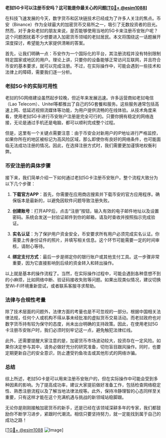 **老挝5G卡可以注册币安吗？这可能是你最关心的问题[[TG💪+ @esim1088](https://t.me/s/esim1088)]**

在科技飞速发展的今天，数字货币和区块链技术已经成为了许多人关注的焦点。币安（Binance）作为全球最大的加密货币交易所之一，吸引了无数投资者的目光。然而，对于身处老挝的朋友来说，是否能够使用当地的5G卡来注册币安账户呢？这个问题困扰着不少想要进入加密货币领域的老挝居民。本文将围绕这一话题展开深度探讨，希望能为大家提供清晰的答案。

首先，让我们明确一点：币安作为一个国际化的平台，其注册流程并没有特别限制特定国家或地区的用户。理论上讲，只要你的设备能够正常访问互联网，并且符合币安的基本要求，就可以完成注册。不过，在实际操作中，可能会遇到一些技术和法律上的障碍，需要我们逐一分析。

### 老挝5G卡的实际可用性

老挝的5G网络建设虽然起步较晚，但近年来发展迅速。许多运营商如老挝电信（Lao Telecom）、Unitel等都推出了自己的5G套餐和服务。这些服务通常包括高速上网、低延迟视频流媒体等功能，为用户提供流畅的在线体验。从技术角度来看，使用老挝5G卡进行币安账户注册是完全可行的。只要你拥有稳定的网络连接，无论是通过手机还是电脑，都可以顺利完成整个过程。

但是，这里有一个关键点需要注意：由于币安会对新用户的IP地址进行严格监控，如果你所在的地区被标记为高风险区域，那么即使你有良好的网络条件，也可能面临无法成功注册的情况。因此，在选择注册方式时，我们需要更加谨慎地权衡利弊。

### 币安注册的具体步骤

接下来，我们简单介绍一下如何通过老挝5G卡注册币安账户。整个流程大致分为以下几个步骤：

1. **下载官方APP**：首先，你需要在应用商店搜索并下载币安的官方应用程序。确保版本是最新的，以避免因软件问题导致注册失败。
   
2. **创建账号**：打开APP后，点击“注册”按钮，输入有效的电子邮件地址以及设置密码。系统会发送一封验证邮件到你的邮箱，请及时查收并按照指示完成验证。

3. **实名认证**：为了保护用户资金安全，币安要求所有用户必须完成实名认证。你需要上传身份证件的照片，并填写相关信息。这个环节可能需要一定的时间审核，请耐心等待。

4. **绑定支付方式**：最后一步是绑定你的银行账户或其他支付工具。这一步骤非常重要，因为它直接影响到后续的资金转入和转出操作。

以上就是基本的操作流程了。当然，在实际操作过程中，可能会遇到各种意想不到的小麻烦，比如网络中断、验证码接收失败等问题。如果出现类似情况，建议切换至Wi-Fi环境重新尝试，或者联系客服寻求帮助。

### 法律与合规性考量

除了技术层面的问题外，法律方面的考量也是不可忽视的一部分。根据中国相关法律法规，任何个人或机构不得从事未经批准的虚拟货币交易活动。而老挝政府也对数字货币持有较为保守的态度，尚未出台明确的支持政策。因此，在使用老挝5G卡注册币安账户时，我们必须时刻牢记这一点，避免触犯法律红线。

此外，还需要提醒大家注意的是，加密货币市场波动较大，投资存在一定风险。如果你决定参与其中，请务必做好充分的研究准备，切勿盲目跟风操作。同时，也要定期更新自己的安全意识，防止遭受钓鱼攻击或其他形式的网络诈骗。

### 总结

综上所述，老挝5G卡是可以用来注册币安账户的，但在实际操作中可能会受到多种因素的影响。为了提高成功率，建议大家提前做好准备工作，包括检查网络稳定性、熟悉注册流程以及了解当地法律法规等。此外，保持冷静理智的心态同样至关重要，只有这样才能在这个充满机遇与挑战的新领域站稳脚跟。

无论你是刚刚接触加密货币的新手，还是已经在该领域深耕多年的专家，我们都鼓励你不断学习进步，紧跟时代潮流。相信只要坚持努力，就一定能找到属于自己的成功之路！

[[TG💪+ @esim1088](https://t.me/s/esim1088) ![Image](https://i.postimg.cc/4NQfJmqS/Snipaste-2025-05-13-00-14-12.png)]